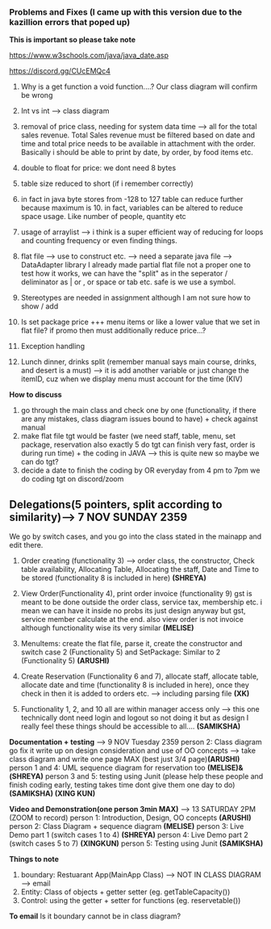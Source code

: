 ### Problems and Fixes (I came up with this version due to the kazillion errors that poped up)

**This is important so please take note**

https://www.w3schools.com/java/java_date.asp 

https://discord.gg/CUcEMQc4 

1. Why is a get function a void function....? Our class diagram will confirm be wrong

2. Int vs int --> class diagram 

3. removal of price class, needing for system data time --> all for the total sales revenue. Total Sales revenue must be filtered based on date and time and total price needs to be available in attachment with the order. Basically i should be able to print by date, by order, by food items etc. 

4. double to float for price: we dont need 8 bytes

5. table size reduced to short (if i remember correctly)

6. in fact in java byte stores from -128 to 127 table can reduce further because maximum is 10. in fact, variables can be altered to reduce space usage. Like number of people, quantity etc 

7. usage of arraylist --> i think is a super efficient way of reducing for loops and counting frequency or even finding things. 

8. flat file --> use to construct etc. --> need a separate java file --> DataAdapter library I already made partial flat file not a proper one to test how it works, we can have the "split" as in the seperator / deliminator  as | or , or space or tab etc. safe is we use a symbol. 

9. Stereotypes are needed in assignment although I am not sure how to show / add

10. Is set package price +++ menu items or like a lower value that we set in flat file? if promo then must additionally reduce price...? 

11. Exception handling 

12. Lunch dinner, drinks split (remember manual says main course, drinks, and desert is a must) --> it is add another variable or just change the itemID, cuz when we display menu must account for the time (KIV)


**How to discuss**
1. go through the main class and check one by one (functionality, if there are any mistakes, class diagram issues bound to have) + check against manual 
2. make flat file tgt would be faster (we need staff, table, menu, set package, reservation also exactly 5 do tgt can finish very fast, order is during run time) + the coding in JAVA --> this is quite new so maybe we can do tgt? 
3. decide a date to finish the coding by OR everyday from 4 pm to 7pm we do coding tgt on discord/zoom


## Delegations(5 pointers, split according to similarity)--> 7 NOV SUNDAY 2359

We go by switch cases, and you go into the class stated in the mainapp and edit there. 

1. Order creating (functionality 3) --> order class, the constructor, Check table availability, Allocating Table, Allocating the staff, Date and Time to be stored (functionality 8 is included in here) **(SHREYA)**

2. View Order(Functionality 4), print order invoice (functionality 9) gst is meant to be done outside the order class, service tax, membership etc. i mean we can have it inside no probs its just design anyway but gst, service member calculate at the end. also view order is not invoice although functionality wise its very similar **(MELISE)**

3. MenuItems: create the flat file, parse it, create the constructor and switch case 2 (Functionality 5) and SetPackage: Similar to 2 (Functionality 5) **(ARUSHI)**

4. Create Reservation (Functionality 6 and 7), allocate staff, allocate table, allocate date and time (functionality 8 is included in here), once they check in then it is added to orders etc. --> including parsing file **(XK)**

5. Functionality 1, 2, and 10 all are within manager access only --> this one technically dont need login and logout so not doing it but as design I really feel these things should be accessible to all.... **(SAMIKSHA)**


**Documentation + testing** --> 9 NOV Tuesday 2359
person 2: Class diagram go fix it write up on design consideration and use of OO concepts --> take class diagram and write one page MAX (best just 3/4 page)**(ARUSHI)**
person 1 and 4: UML sequence diagram for reservation too **(MELISE)&(SHREYA)**
person 3 and 5: testing using Junit (please help these people and finish coding early, testing takes time dont give them one day to do) 
**(SAMIKSHA) (XING KUN)**


**Video and Demonstration(one person 3min MAX)** --> 13 SATURDAY 2PM (ZOOM to record)
person 1: Introduction, Design, OO concepts  **(ARUSHI)**
person 2: Class Diagram  + sequence diagram  **(MELISE)**
person 3: Live Demo part 1 (switch cases 1 to 4) **(SHREYA)**
person 4: Live Demo part 2 (switch cases 5 to 7) **(XINGKUN)**
person 5: Testing using Junit **(SAMIKSHA)** 


**Things to note**

1. boundary: Restuarant App(MainApp Class)  --> NOT IN CLASS DIAGRAM --> email 
2. Entity: Class of objects + getter setter (eg. getTableCapacity())
3. Control: using the getter + setter for functions (eg. reservetable())


**To email**
Is it boundary cannot be in class diagram?
